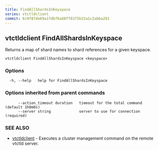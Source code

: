 ```yaml
---
title: FindAllShardsInKeyspace
series: vtctldclient
commit: 6c9f87de69a1fdbf6a68ff8375b32a1c2abba291
---
```

## vtctldclient FindAllShardsInKeyspace

Returns a map of shard names to shard references for a given keyspace.

```
vtctldclient FindAllShardsInKeyspace <keyspace>
```

### Options

```
  -h, --help   help for FindAllShardsInKeyspace
```

### Options inherited from parent commands

```
      --action_timeout duration   timeout for the total command (default 1h0m0s)
      --server string             server to use for connection (required)
```

### SEE ALSO

* [vtctldclient](../)	 - Executes a cluster management command on the remote vtctld server.

